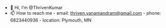 - 👋 Hi, I’m @ThrivenKumar
- 📫 How to reach me 
      - email: thriven.yanamandram@gmail.com
      - phone: 6823440936
      - location: Plymouth, MN
      

